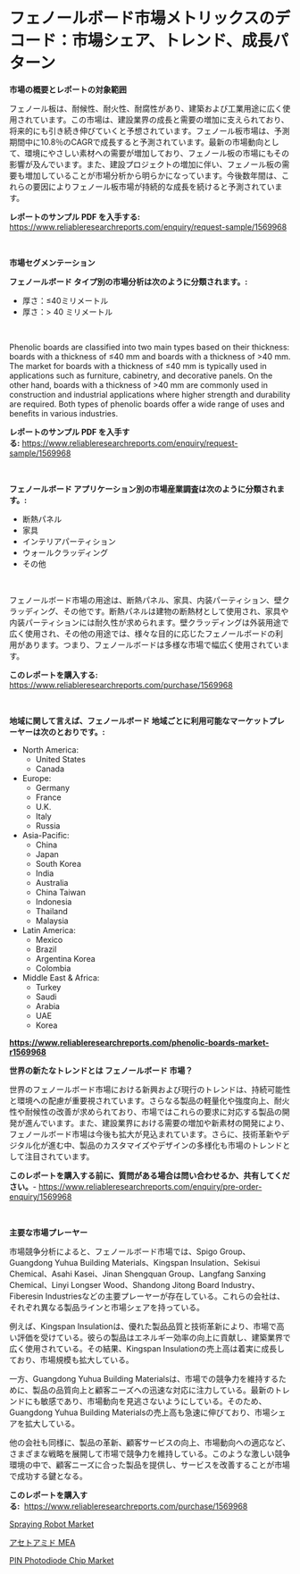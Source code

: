 <p><h1>フェノールボード市場メトリックスのデコード：市場シェア、トレンド、成長パターン</h1></p><p><strong>市場の概要とレポートの対象範囲</strong></p>
<p><p>フェノール板は、耐候性、耐火性、耐腐性があり、建築および工業用途に広く使用されています。この市場は、建設業界の成長と需要の増加に支えられており、将来的にも引き続き伸びていくと予想されています。フェノール板市場は、予測期間中に10.8％のCAGRで成長すると予測されています。最新の市場動向として、環境にやさしい素材への需要が増加しており、フェノール板の市場にもその影響が及んでいます。また、建設プロジェクトの増加に伴い、フェノール板の需要も増加していることが市場分析から明らかになっています。今後数年間は、これらの要因によりフェノール板市場が持続的な成長を続けると予測されています。</p></p>
<p><strong>レポートのサンプル PDF を入手する:</strong> <a href="https://www.reliableresearchreports.com/enquiry/request-sample/1569968">https://www.reliableresearchreports.com/enquiry/request-sample/1569968</a></p>
<p>&nbsp;</p>
<p><strong>市場セグメンテーション</strong></p>
<p><strong>フェノールボード タイプ別の市場分析は次のように分類されます。:</strong></p>
<p><ul><li>厚さ：≤40ミリメートル</li><li>厚さ：> 40 ミリメートル</li></ul></p>
<p>&nbsp;</p>
<p><p>Phenolic boards are classified into two main types based on their thickness: boards with a thickness of ≤40 mm and boards with a thickness of >40 mm. The market for boards with a thickness of ≤40 mm is typically used in applications such as furniture, cabinetry, and decorative panels. On the other hand, boards with a thickness of >40 mm are commonly used in construction and industrial applications where higher strength and durability are required. Both types of phenolic boards offer a wide range of uses and benefits in various industries.</p></p>
<p><strong>レポートのサンプル PDF を入手する:</strong>&nbsp;<a href="https://www.reliableresearchreports.com/enquiry/request-sample/1569968">https://www.reliableresearchreports.com/enquiry/request-sample/1569968</a></p>
<p>&nbsp;</p>
<p><strong> フェノールボード アプリケーション別の市場産業調査は次のように分類されます。:</strong></p>
<p><ul><li>断熱パネル</li><li>家具</li><li>インテリアパーティション</li><li>ウォールクラッディング</li><li>その他</li></ul></p>
<p>&nbsp;</p>
<p><p>フェノールボード市場の用途は、断熱パネル、家具、内装パーティション、壁クラッディング、その他です。断熱パネルは建物の断熱材として使用され、家具や内装パーティションには耐久性が求められます。壁クラッディングは外装用途で広く使用され、その他の用途では、様々な目的に応じたフェノールボードの利用があります。つまり、フェノールボードは多様な市場で幅広く使用されています。</p></p>
<p><strong>このレポートを購入する:</strong>&nbsp; <a href="https://www.reliableresearchreports.com/purchase/1569968">https://www.reliableresearchreports.com/purchase/1569968</a></p>
<p>&nbsp;</p>
<p><strong>地域に関して言えば、フェノールボード 地域ごとに利用可能なマーケットプレーヤーは次のとおりです。:</strong></p>
<p><ul>
    <li>
        North America:
        <ul>
            <li>United States</li>
            <li>Canada</li>
        </ul>
    </li>
    <li>
        Europe:
        <ul>
            <li>Germany</li>
            <li>France</li>
            <li>U.K.</li>
            <li>Italy</li>
            <li>Russia</li>
        </ul>
    </li>
    <li>
        Asia-Pacific:
        <ul>
            <li>China</li>
            <li>Japan</li>
            <li>South Korea</li>
            <li>India</li>
            <li>Australia</li>
            <li>China Taiwan</li>
            <li>Indonesia</li>
            <li>Thailand</li>
            <li>Malaysia</li>
        </ul>
    </li>
    <li>
        Latin America:
        <ul>
            <li>Mexico</li>
            <li>Brazil</li>
            <li>Argentina Korea</li>
            <li>Colombia</li>
        </ul>
    </li>
    <li>
        Middle East & Africa:
        <ul>
            <li>Turkey</li>
            <li>Saudi</li>
            <li>Arabia</li>
            <li>UAE</li>
            <li>Korea</li>
        </ul>
    </li>
    </ul></p>
<p><strong><a href="https://www.reliableresearchreports.com/phenolic-boards-market-r1569968">https://www.reliableresearchreports.com/phenolic-boards-market-r1569968</a></strong>&nbsp;</p>
<p><strong>世界の新たなトレンドとは フェノールボード 市場？</strong></p>
<p><p>世界のフェノールボード市場における新興および現行のトレンドは、持続可能性と環境への配慮が重要視されています。さらなる製品の軽量化や強度向上、耐火性や耐候性の改善が求められており、市場ではこれらの要求に対応する製品の開発が進んでいます。また、建設業界における需要の増加や新素材の開発により、フェノールボード市場は今後も拡大が見込まれています。さらに、技術革新やデジタル化が進む中、製品のカスタマイズやデザインの多様化も市場のトレンドとして注目されています。</p></p>
<p><strong>このレポートを購入する前に、質問がある場合は問い合わせるか、共有してください。</strong>- <a href="https://www.reliableresearchreports.com/enquiry/pre-order-enquiry/1569968">https://www.reliableresearchreports.com/enquiry/pre-order-enquiry/1569968</a></p>
<p>&nbsp;</p>
<p><strong>主要な市場プレーヤー</strong></p>
<p><p>市場競争分析によると、フェノールボード市場では、Spigo Group、Guangdong Yuhua Building Materials、Kingspan Insulation、Sekisui Chemical、Asahi Kasei、Jinan Shengquan Group、Langfang Sanxing Chemical、Linyi Longser Wood、Shandong Jitong Board Industry、Fiberesin Industriesなどの主要プレーヤーが存在している。これらの会社は、それぞれ異なる製品ラインと市場シェアを持っている。</p><p>例えば、Kingspan Insulationは、優れた製品品質と技術革新により、市場で高い評価を受けている。彼らの製品はエネルギー効率の向上に貢献し、建築業界で広く使用されている。その結果、Kingspan Insulationの売上高は着実に成長しており、市場規模も拡大している。</p><p>一方、Guangdong Yuhua Building Materialsは、市場での競争力を維持するために、製品の品質向上と顧客ニーズへの迅速な対応に注力している。最新のトレンドにも敏感であり、市場動向を見逃さないようにしている。そのため、Guangdong Yuhua Building Materialsの売上高も急速に伸びており、市場シェアを拡大している。</p><p>他の会社も同様に、製品の革新、顧客サービスの向上、市場動向への適応など、さまざまな戦略を展開して市場で競争力を維持している。このような激しい競争環境の中で、顧客ニーズに合った製品を提供し、サービスを改善することが市場で成功する鍵となる。</p></p>
<p><strong>このレポートを購入する:</strong>&nbsp;&nbsp;<a href="https://www.reliableresearchreports.com/purchase/1569968">https://www.reliableresearchreports.com/purchase/1569968</a></p>
<p><p><a href="https://github.com/dimitrishawkinswaynenp91rgz/Market-Research-Report-List-2/blob/main/spraying-robot-market.md">Spraying Robot Market</a></p><p><a href="https://github.com/one-cool-chick/Market-Research-Report-List-1/blob/main/261237028019.md">アセトアミド MEA</a></p><p><a href="https://glittery-fuchsia-86a.notion.site/Analyzing-PIN-Photodiode-Chip-Market-Global-Industry-Perspective-and-Forecast-2024-to-2031-3990a49d08544fc483f4d62a201cf3f1">PIN Photodiode Chip Market</a></p></p>